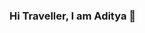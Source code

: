 ### Hi Traveller, I am Aditya  👋 <a href="https://raw.githubusercontent.com/ABSphreak/ABSphreak/master/gifs/Hi.gif"></a>

<!--
**Rathore-Aditya/Rathore-Aditya** is a ✨ _special_ ✨ repository because its `README.md` (this file) appears on your GitHub profile.

Here are some ideas to get you started:

- 🔭 I’m currently working on ...
- 🌱 I’m currently learning ...
- 👯 I’m looking to collaborate on ...
- 🤔 I’m looking for help with ...
- 💬 Ask me about ...
- 📫 How to reach me: ...
- 😄 Pronouns: ...
- ⚡ Fun fact: ...
-->
